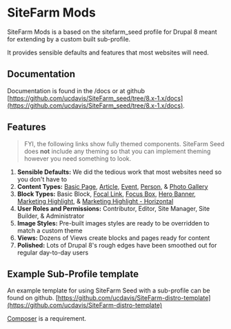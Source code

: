 # SiteFarm Mods

SiteFarm Mods is a based on the sitefarm_seed profile for Drupal 8 meant for extending by a custom built sub-profile.

It provides sensible defaults and features that most websites will need.

## Documentation
Documentation is found in the /docs or at github [https://github.com/ucdavis/SiteFarm_seed/tree/8.x-1.x/docs](https://github.com/ucdavis/SiteFarm_seed/tree/8.x-1.x/docs).


## Features
>FYI, the following links show fully themed components. SiteFarm Seed does **not**
include any theming so that you can implement theming however you need something to look.
1. **Sensible Defaults:** We did the tedious work that most websites need so you don't have to
2. **Content Types:** 
[Basic Page](http://ucd-one-patternlab.s3-website-us-west-1.amazonaws.com/?p=templates-basic-page), 
[Article](http://ucd-one-patternlab.s3-website-us-west-1.amazonaws.com/?p=templates-article),
[Event](http://ucd-one-patternlab.s3-website-us-west-1.amazonaws.com/?p=templates-event),
[Person](http://ucd-one-patternlab.s3-website-us-west-1.amazonaws.com/?p=templates-person),
& [Photo Gallery](http://ucd-one-patternlab.s3-website-us-west-1.amazonaws.com/?p=templates-photo-gallery)
3. **Block Types:** 
Basic Block, 
[Focal Link](http://ucd-one-patternlab.s3-website-us-west-1.amazonaws.com/?p=molecules-focal-link), 
[Focus Box](http://ucd-one-patternlab.s3-website-us-west-1.amazonaws.com/?p=molecules-focus-box), 
[Hero Banner](http://ucd-one-patternlab.s3-website-us-west-1.amazonaws.com/?p=organisms-hero-banner), 
[Marketing Highlight](http://ucd-one-patternlab.s3-website-us-west-1.amazonaws.com/?p=molecules-marketing-highlight), 
& [Marketing Highlight - Horizontal](http://ucd-one-patternlab.s3-website-us-west-1.amazonaws.com/?p=molecules-marketing-highlight-horizontal)
4. **User Roles and Permissions:** Contributor, Editor, Site Manager, Site Builder, & Administrator
5. **Image Styles:** Pre-built images styles are ready to be overridden to match a custom theme
6. **Views:** Dozens of Views create blocks and pages ready for content
7. **Polished:** Lots of Drupal 8's rough edges have been smoothed out for regular day-to-day users

## Example Sub-Profile template
An example template for using SiteFarm Seed with a sub-profile can be found on github.
[https://github.com/ucdavis/SiteFarm-distro-template](https://github.com/ucdavis/SiteFarm-distro-template)

[Composer](https://getcomposer.org/) is a requirement.
